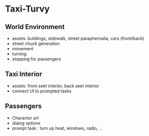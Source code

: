 # Taxi-Turvy

## World Environment 
- assets: buildings, sidewalk, street paraphernalia, cars (front/back)
- street chuck generation 
- movement 
- turning
- stopping for passengers 

## Taxi Interior
- assets: front seet interior, back seet interior 
- connect UI to prompted tasks  

## Passengers 
- Charactor art 
- dialog options 
- prompt task : turn up heat, windows, radio, ... 
